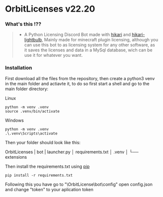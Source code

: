 # OrbitLicenses v22.20

### What's this !??
>* A Python Licensing Discord Bot made with [hikari](https://github.com/hikari-py/hikari) and [hikari-lightbulb](https://github.com/tandemdude/hikari-lightbulb), Mainly made for minecraft plugin licensing, although you can use this bot to as licensing system for any other software, as it saves the licenses and data in a MySql database, wich can be use it for whatever you want.

### Installation
First download all the files from the repository, then create a python3 venv in the main folder and actiavte it, to do so first start a shell and go to the main folder directory:

Linux
```shell
python -m venv .venv
source .venv/bin/activate
```
Windows
```shell
python -m venv .venv
.\.venv\Scripts\activate
```
Then your folder should look like this:

OrbitLicenses
| bot
| launcher.py
│ requirements.txt
│ .venv
│
└── extensions

Then install the requirements.txt using [pip](https://pip.pypa.io/en/stable/)

```shell
pip install -r requirements.txt
```

Following this you have go to "\OrbitLicense\bot\config" open config.json and change "token" to your aplication token
